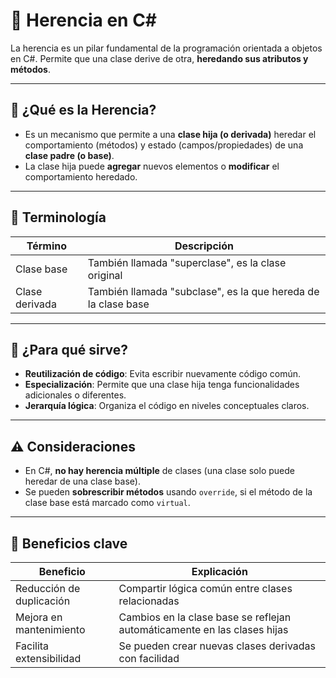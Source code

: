 # 🧬 Herencia en C#

La herencia es un pilar fundamental de la programación orientada a objetos en C#. Permite que una clase derive de otra, **heredando sus atributos y métodos**.

---

## 🔹 ¿Qué es la Herencia?

- Es un mecanismo que permite a una **clase hija (o derivada)** heredar el comportamiento (métodos) y estado (campos/propiedades) de una **clase padre (o base)**.
- La clase hija puede **agregar** nuevos elementos o **modificar** el comportamiento heredado.

---

## 🧱 Terminología

| Término        | Descripción                                                        |
|----------------|--------------------------------------------------------------------|
| Clase base     | También llamada "superclase", es la clase original                 |
| Clase derivada | También llamada "subclase", es la que hereda de la clase base      |

---

## 🔧 ¿Para qué sirve?

- **Reutilización de código**: Evita escribir nuevamente código común.
- **Especialización**: Permite que una clase hija tenga funcionalidades adicionales o diferentes.
- **Jerarquía lógica**: Organiza el código en niveles conceptuales claros.

---

## ⚠️ Consideraciones

- En C#, **no hay herencia múltiple** de clases (una clase solo puede heredar de una clase base).
- Se pueden **sobrescribir métodos** usando `override`, si el método de la clase base está marcado como `virtual`.

---

## 📌 Beneficios clave

| Beneficio             | Explicación                                                                 |
|------------------------|-----------------------------------------------------------------------------|
| Reducción de duplicación | Compartir lógica común entre clases relacionadas                         |
| Mejora en mantenimiento | Cambios en la clase base se reflejan automáticamente en las clases hijas |
| Facilita extensibilidad | Se pueden crear nuevas clases derivadas con facilidad                    |
